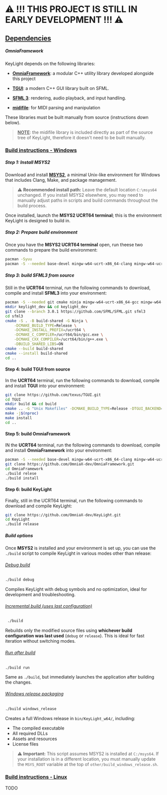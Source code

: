 # ⚠️ !!! THIS PROJECT IS STILL IN EARLY DEVELOPMENT !!! ⚠️

## <u>Dependencies</u>

##### OmniaFramework

KeyLight depends on the following libraries:

- [**OmniaFramework**](https://github.com/OmniaX-dev/OmniaFramework): a modular C++ utility library developed alongside this project

- [**TGUI**](https://tgui.eu/): a modern C++ GUI library built on SFML.

- [**SFML 3**](https://www.sfml-dev.org/): rendering, audio playback, and input handling.

- [**midifile**](https://github.com/craigsapp/midifile): for MIDI parsing and manipulation

These libraries must be built manually from source (instructions down below).

> **<u>NOTE</u>**: the midifile library is included directly as part of the source tree of KeyLight, therefore it doesn't need to be built manually.

### <u>Build instructions - Windows</u>

##### Step 1: Install MSYS2

Download and install [**MSYS2**](https://www.msys2.org/), a minimal Unix-like environment for Windows that includes Clang, Make, and package management.

> ⚠️ **Recommended install path:**
> Leave the default location `C:\msys64` unchanged.
> If you install MSYS2 elsewhere, you may need to manually adjust paths in scripts and build commands throughout the build process.

Once installed, launch the **MSYS2 UCRT64 terminal**; this is the environment KeyLight is designed to build in.

##### Step 2: Prepare build environment

Once you have the **MSYS2 UCRT64 terminal** open, run theese two commands to prepare the build environment:

```bash
pacman -Syuu
pacman -S --needed base-devel mingw-w64-ucrt-x86_64-clang mingw-w64-ucrt-x86_64-gdb mingw-w64-ucrt-x86_64-cmake mingw-w64-ucrt-x86_64-make mingw-w64-ucrt-x86_64-boost
```

##### Step 3: build SFML3 from source

Still in the **UCRT64** terminal, run the following commands to download, compile and install **SFML3** into your environment:

```bash
pacman -S --needed git cmake ninja mingw-w64-ucrt-x86_64-gcc mingw-w64-ucrt-x86_64-libvorbis mingw-w64-ucrt-x86_64-flac mingw-w64-ucrt-x86_64-libogg mingw-w64-ucrt-x86_64-openal mingw-w64-ucrt-x86_64-freetype mingw-w64-ucrt-x86_64-libjpeg-turbo
mkdir keylight_dev && cd keylight_dev
git clone --branch 3.0.1 https://github.com/SFML/SFML.git sfml3
cd sfml3
cmake -S . -B build-shared -G Ninja \
    -DCMAKE_BUILD_TYPE=Release \
    -DCMAKE_INSTALL_PREFIX=/ucrt64 \
    -DCMAKE_C_COMPILER=/ucrt64/bin/gcc.exe \
    -DCMAKE_CXX_COMPILER=/ucrt64/bin/g++.exe \
    -DBUILD_SHARED_LIBS=ON
cmake --build build-shared
cmake --install build-shared
cd ..
```

#### Step 4: build TGUI from source

In the **UCRT64** terminal, run the following commands to download, compile and install **TGUI** into your environment:

```bash
git clone https://github.com/texus/TGUI.git
cd TGUI
mkdir build && cd build
cmake .. -G "Unix Makefiles" -DCMAKE_BUILD_TYPE=Release -DTGUI_BACKEND=SFML_GRAPHICS -DCMAKE_INSTALL_PREFIX=/ucrt64
make -j$(nproc)
make install
cd ..
```

#### Step 5: build OmniaFramework

IN the **UCRT64** terminal, run the following commands to download, compile and install **OmniaFramework** into your environment:

```bash
pacman -S --needed base-devel mingw-w64-ucrt-x86_64-clang mingw-w64-ucrt-x86_64-gdb mingw-w64-ucrt-x86_64-cmake mingw-w64-ucrt-x86_64-make mingw-w64-ucrt-x86_64-boost mingw-w64-ucrt-x86_64-SDL2 mingw-w64-ucrt-x86_64-SDL2_mixer mingw-w64-ucrt-x86_64-SDL2_image mingw-w64-ucrt-x86_64-SDL2_ttf mingw-w64-ucrt-x86_64-SDL2_gfx
git clone https://github.com/OmniaX-dev/OmniaFramework.git
cd OmniaFramework
./build relese
./build install
```

#### Step 6: build KeyLight

Finally, still in the UCRT64 terminal, run the following commands to download and compile KeyLight:

```bash
git clone https://github.com/OmniaX-dev/KeyLight.git
cd KeyLight
./build release
```

##### Build options

Once **MSYS2** is installed and your environment is set up, you can use the `./build` script to compile KeyLight in various modes other than release:

###### <u>Debug build</u>

```bash
./build debug
```

Compiles KeyLight with debug symbols and no optimization, ideal for development and troubleshooting.

###### <u>Incremental build (uses last configuration)</u>

```bash
 ./build
```

Rebuilds only the modified source files using **whichever build configuration was last used** (`debug` or `release`).
This is ideal for fast iteration without switching modes.

###### <u>Run after build</u>

```bash
./build run
```

Same as `./build`, but immediately launches the application after building the changes.

###### <u>Windows release packaging</u>

```bash
./build windows_release
```

Creates a full Windows release in `bin/KeyLight_w64/`, including:

- The compiled executable
- All required DLLs
- Assets and resources
- License files

> ⚠️ **Important:**
> This script assumes MSYS2 is installed at `C:/msys64`.
> If your installation is in a different location, you must manually update the `MSYS_ROOT` variable at the top of `other/build_windows_release.sh`.

### <u>Build instructions - Linux</u>

TODO
